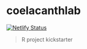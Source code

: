 # coelacanthlab

[![Netlify Status](https://api.netlify.com/api/v1/badges/dca0a4ef-aa8b-4b12-bd81-48545000faeb/deploy-status)](https://app.netlify.com/sites/wabbitspunch/deploys)

> R project kickstarter
